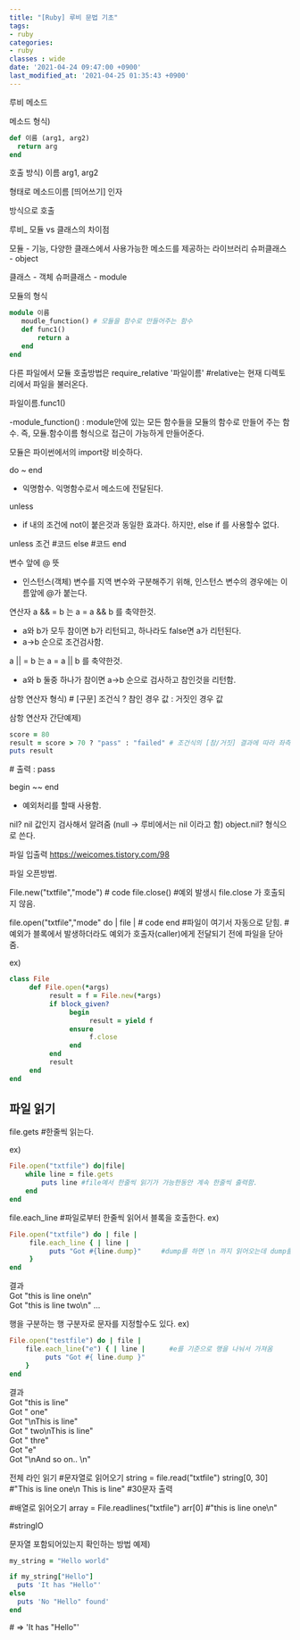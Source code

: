 ```yaml
---
title: "[Ruby] 루비 문법 기초"
tags:
- ruby
categories:
- ruby
classes : wide
date: '2021-04-24 09:47:00 +0900'
last_modified_at: '2021-04-25 01:35:43 +0900'
---
```


루비 메소드


메소드 형식)
```ruby
def 이름 (arg1, arg2)
  return arg
end
```

호출 방식)
이름 arg1, arg2

형태로 메소드이름 [띄어쓰기] 인자

방식으로 호출




루비_ 모듈 vs 클래스의 차이점


모듈 - 기능, 다양한 클래스에서 사용가능한 메소드를 제공하는 라이브러리
슈퍼클래스 - object

클래스 - 객체
슈퍼클래스 - module



모듈의 형식
```ruby
module 이름
   moudle_function() # 모듈을 함수로 만들어주는 함수
   def func1()
       return a
   end
end
```

다른 파일에서 모듈 호출방법은
require_relative '파일이름'
#relative는 현재 디렉토리에서 파일을 불러온다.

파일이름.func1()


-module_function() : module안에 있는 모든 함수들을 모듈의 함수로 만들어 주는 함수. 즉, 모듈.함수이름 형식으로 접근이 가능하게 만들어준다.

모듈은 파이썬에서의 import랑 비슷하다.


do ~ end
- 익명함수. 익명함수로서 메소드에 전달된다.


unless
- if 내의 조건에 not이 붙은것과 동일한 효과다. 하지만, else if 를 사용할수 없다.

unless 조건
#코드
else
#코드
end

변수 앞에 @ 뜻
- 인스턴스(객체) 변수를 지역 변수와 구분해주기 위해, 인스턴스 변수의 경우에는 이름앞에 @가 붙는다.

연산자
a && = b 는 a = a && b 를 축약한것.
- a와 b가 모두 참이면 b가 리턴되고, 하나라도 false면 a가 리턴된다.
- a->b 순으로 조건검사함.

a || = b 는 a = a || b 를 축약한것.
- a와 b 둘중 하나가 참이면 a->b 순으로 검사하고 참인것을 리턴함.

삼항 연산자
형식)
\# \[구문] 조건식 ? 참인 경우 값 : 거짓인 경우 값

삼항 연산자 간단예제)
```ruby
score = 80
result = score > 70 ? "pass" : "failed" # 조건식의 [참/거짓] 결과에 따라 좌측의 result에 값을 대입한다.
puts result
```
\# 출력 : pass


begin ~~ end
- 예외처리를 할때 사용함.

nil? nil 값인지 검사해서 알려줌 (null -> 루비에서는 nil 이라고 함)
object.nil? 형식으로 쓴다.




파일 입출력
https://weicomes.tistory.com/98

파일 오픈방법.

File.new("txtfile","mode")
\# code
file.close() #예외 발생시 file.close 가 호출되지 않음.

file.open("txtfile","mode" do | file |
\# code
end #파일이 여기서 자동으로 닫힘.
#예외가 블록에서 발생하더라도 예외가 호출자(caller)에게 전달되기 전에 파일을 닫아줌.

ex)
```ruby
class File 
     def File.open(*args)
          result = f = File.new(*args)
          if block_given?
               begin
                    result = yield f
               ensure
                    f.close
               end
          end 
          result 
     end
end
```

파일 읽기
-----
file.gets #한줄씩 읽는다.

ex)
```ruby
File.open("txtfile") do|file|
    while line = file.gets
        puts line #file예서 한줄씩 읽기가 가능한동안 계속 한줄씩 출력함.
    end
end
```
file.each_line #파일로부터 한줄씩 읽어서 블록을 호출한다.
ex)
```ruby
File.open("txtfile") do | file |
     file.each_line { | line | 
          puts "Got #{line.dump}"     #dump를 하면 \n 까지 읽어오는데 dump를 안하고 line 만 출력하면 \n 은 적용되지만 문자는 출력안됨
     }
end
```
결과
<br>Got "this is line one\n"
<br>Got "this is line two\n"
...


행을 구분하는 행 구분자로 문자를 지정할수도 있다.
ex)
```ruby
File.open("testfile") do | file |
    file.each_line("e") { | line |      #e를 기준으로 행을 나눠서 가져옴
         puts "Got #{ line.dump }"
    }
end
```
결과
<br>Got "this is line"
<br>Got " one"
<br>Got "\nThis is line"
<br>Got " two\nThis is line"
<br>Got " thre"
<br>Got "e"
<br>Got "\nAnd so on.. \n"


전체 라인 읽기
#문자열로 읽어오기
string = file.read("txtfile")
string[0, 30] #"This is line one\n This is line"  #30문자 출력

#배열로 읽어오기
array = File.readlines("txtfile")
arr[0]     #"this is line one\n"

#stringIO



문자열 포함되어있는지 확인하는 방법 예제)
```ruby
my_string = "Hello world"

if my_string["Hello"]
  puts 'It has "Hello"'
else
  puts 'No "Hello" found'
end
```
\# => 'It has "Hello"'
